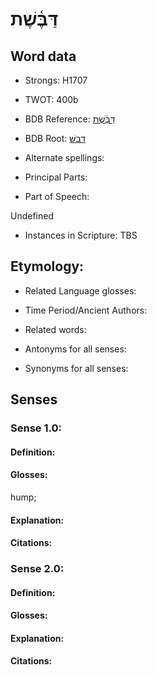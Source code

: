 # דַּבֶּ֫שֶׁת

<!-- Status: S2="NeedsEdits" -->
<!-- Lexica used for edits:   -->

## Word data

* Strongs: H1707

* TWOT: 400b

* BDB Reference: [דַּבֶּ֫שֶׁת](rc://en/bdb/dict/d.aj.ac)

* BDB Root: [דבשׁ](rc://en/bdb/dict/d.aj.aa)

* Alternate spellings:

* Principal Parts:

* Part of Speech:

Undefined

* Instances in Scripture: TBS

## Etymology:

* Related Language glosses:

* Time Period/Ancient Authors:

* Related words:

* Antonyms for all senses:

* Synonyms for all senses:

## Senses

### Sense 1.0:

#### Definition:

#### Glosses:

hump; 

#### Explanation:

#### Citations:



### Sense 2.0:

#### Definition:

#### Glosses:



#### Explanation:

#### Citations:



